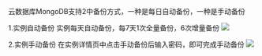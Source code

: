 ﻿云数据库MongoDB支持2中备份方式，一种是每日自动备份，一种是手动备份

1.实例自动备份
实例每天自动备份，每7天1次全量备份，6次增量备份
![](http://imgcache.tce.fsphere.cn/image/mc.qcloudimg.com/static/img/4177b1b21ded9ec323c127965da9149e/zidongbeif.png)

2.实例手动备份
在实例详情页中点击手动备份后输入密码，即可完成手动备份
![](http://imgcache.tce.fsphere.cn/image/mc.qcloudimg.com/static/img/f3884e673178cd4e7d74055a82d6695a/shoudongbeif.png)
